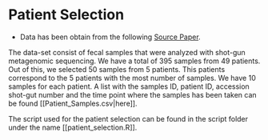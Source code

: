 # Patient Selection

- Data has been obtain from the following [Source Paper](https://www.nature.com/articles/s41597-022-01302-9).

The data-set consist of fecal samples that were analyzed with shot-gun metagenomic sequencing. We have a total of 395 samples from 49 patients. Out of this, we selected 50 samples from 5 patients. 
This patients correspond to the 5 patients with the most number of samples. We have 10 samples for each patient. 
A list with the samples ID, patient ID, accession shot-gut number and the time point where the samples has been taken can be found [[Patient_Samples.csv|here]].

The script used for the patient selection can be found in the script folder under the name [[patient_selection.R]].